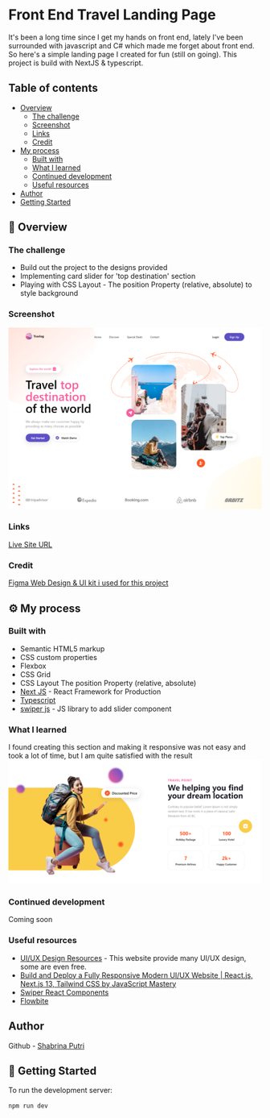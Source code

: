 # Front End Travel Landing Page
It's been a long time since I get my hands on front end, lately I've been surrounded with javascript and C# which made me forget about front end. So here's a simple landing page I created for fun (still on going). This project is build with NextJS & typescript.

## Table of contents

- [Overview](#overview)
  - [The challenge](#the-challenge)
  - [Screenshot](#screenshot)
  - [Links](#links)
  - [Credit](#credit)
- [My process](#my-process)
  - [Built with](#built-with)
  - [What I learned](#what-i-learned)
  - [Continued development](#continued-development)
  - [Useful resources](#useful-resources)
- [Author](#author)
- [Getting Started](#getting-started)


## 🚨 Overview

### The challenge

- Build out the project to the designs provided
- Implementing card slider for 'top destination' section
- Playing with CSS Layout - The position Property (relative, absolute) to style background 

### Screenshot
![Design overview for Travel Page](./public/header-travlog.png)

### Links
[Live Site URL](https://travlog-landing-page-zeta.vercel.app/)

### Credit
[Figma Web Design & UI kit i used for this project](https://www.figma.com/file/5faP92Sa9LBCqmtwIcvVIk/Landing-Page-UI-Design-in-Figma-(Community)?type=design&t=d4D5mlw01KLHlElv-6)

## ⚙️ My process

### Built with

- Semantic HTML5 markup
- CSS custom properties
- Flexbox
- CSS Grid
- CSS Layout The position Property (relative, absolute)
- [Next JS](https://nextjs.org/) - React Framework for Production
- [Typescript](https://www.typescriptlang.org/) 
- [swiper js](https://swiperjs.com/) - JS library to add slider component

### What I learned
I found creating this section and making it responsive was not easy and took a lot of time, but I am quite satisfied with the result
![Travel point section](./public/travel-point-section.png)

### Continued development
Coming soon

### Useful resources
- [UI/UX Design Resources](https://ui8.net/) - This website provide many UI/UX design, some are even free.
- [Build and Deploy a Fully Responsive Modern UI/UX Website | React.js, Next.js 13, Tailwind CSS by JavaScript Mastery](https://www.youtube.com/watch?v=cuzw4vL1z5E&list=PLX3rE0SL_PjHPmNDA1PVfR7_22pzEuW5T&index=13&t=3479s&ab_channel=JavaScriptMastery) 
- [Swiper React Components](https://swiperjs.com/react#styles)
- [Flowbite](https://www.flowbite-react.com/docs/components/carousel)

## Author
Github - [Shabrina Putri](https://github.com/shabrina12)

## 🤸 Getting Started

To run the development server:

```bash
npm run dev
```
